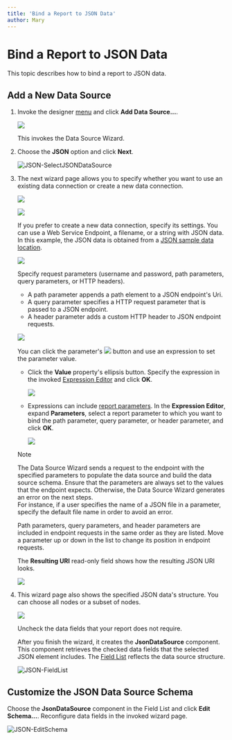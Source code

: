 ```yaml
---
title: 'Bind a Report to JSON Data'
author: Mary
---
```


# Bind a Report to JSON Data

This topic describes how to bind a report to JSON data.

## Add a New Data Source

1. Invoke the designer [menu](../report-designer-tools/menu.md) and click **Add Data Source...**.
	
    ![](../../../images/eurd-web-choose-data-source.png)

    This invokes the Data Source Wizard.

2. Choose the **JSON** option and click **Next**.
	
    ![JSON-SelectJSONDataSource](../../../images/eurd-web-data-source-json.png)

3. The next wizard page allows you to specify whether you want to use an existing data connection or create a new data connection.

    ![](../../../images/eurd-web-data-source-wizard-json-choose-yes.png)

    ![](../../../images/eurd-web-data-source-wizard-json-choose-no.png)

    If you prefer to create a new data connection, specify its settings. You can use a Web Service Endpoint, a filename, or a string with JSON data. In this example, the JSON data is obtained from a [JSON sample data location](https://northwind.now.sh/api/customers).

    ![](../../../images/eurd-web-data-source-wizard-json-choose-web-service-endpoint-uri.png)

    Specify request parameters (username and password, path parameters, query parameters, or HTTP headers).

    - A path parameter appends a path element to a JSON endpoint's Uri.
    - A query parameter specifies a HTTP request parameter that is passed to a JSON endpoint.
    - A header parameter adds a custom HTTP header to JSON endpoint requests.

    ![](../../../images/eurd-web-report-wizard-json-request-parameters.png)

    You can click the parameter's ![](../../../images/eurd-web-f-button.png) button and use an expression to set the parameter value.

    - Click the **Value** property's ellipsis button. Specify the expression in the invoked [Expression Editor](../use-expressions.md#expression-editor) and click **OK**.

        ![](../../../images/eurd-web-data-source-wizard-json-http-headers-path-parameter-expression.png)

    - Expressions can include [report parameters](../shape-report-data/use-report-parameters.md). In the **Expression Editor**, expand **Parameters**, select a report parameter to which you want to bind the path parameter, query parameter, or header parameter, and click **OK**.

        ![](../../../images/eurd-web-data-source-wizard-json-http-headers-path-parameter-report-parameter.png)

    > [!NOTE]
    > The Data Source Wizard sends a request to the endpoint with the specified parameters to populate the data source and build the data source schema. Ensure that the parameters are always set to the values that the endpoint expects. Otherwise, the Data Source Wizard generates an error on the next steps.  
    > For instance, if a user specifies the name of a JSON file in a parameter, specify the default file name in order to avoid an error.

    Path parameters, query parameters, and header parameters are included in endpoint requests in the same order as they are listed. Move a parameter up or down in the list to change its position in endpoint requests.

    The **Resulting URI** read-only field shows how the resulting JSON URI looks.

    ![](../../../images/eurd-web-data-source-wizard-json-http-headers-resulting-uri.png)

4. This wizard page also shows the specified JSON data's structure. You can choose all nodes or a subset of nodes.

    ![](../../../images/eurd-web-data-source-wizard-json-select-data-filds.png)

    Uncheck the data fields that your report does not require.

    After you finish the wizard, it creates the **JsonDataSource** component. This component retrieves the checked data fields that the selected JSON element includes. The [Field List](../report-designer-tools/ui-panels/field-list.md) reflects the data source structure.
 
    ![JSON-FieldList](../../../images/eurd-web-data-source-wizard-json-field-list.png)


## Customize the JSON Data Source Schema

Choose the **JsonDataSource** component in the Field List and click **Edit Schema...**. Reconfigure data fields in the invoked wizard page.

![JSON-EditSchema](../../../images/eurd-web-data-source-wizard-json-edit-schema.png)
